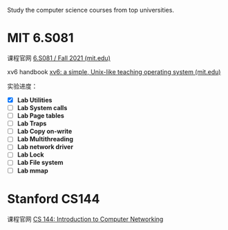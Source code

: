 Study the computer science courses from top universities.

# MIT 6.S081

课程官网 [6.S081 / Fall 2021 (mit.edu)](https://pdos.csail.mit.edu/6.828/2021/schedule.html)

xv6 handbook [xv6: a simple, Unix-like teaching operating system (mit.edu)](https://pdos.csail.mit.edu/6.828/2020/xv6/book-riscv-rev1.pdf)

实验进度：

- [x] **Lab Utilities**
- [ ] **Lab System calls**
- [ ] **Lab Page tables**
- [ ] **Lab Traps**
- [ ] **Lab Copy on-write**
- [ ] **Lab Multithreading**
- [ ] **Lab network driver**
- [ ] **Lab Lock**
- [ ] **Lab File system**
- [ ] **Lab mmap**

# Stanford CS144

课程官网 [CS 144: Introduction to Computer Networking](https://cs144.github.io/)

